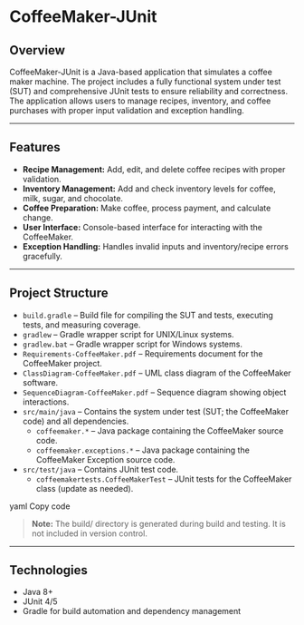 # CoffeeMaker-JUnit

## Overview
CoffeeMaker-JUnit is a Java-based application that simulates a coffee maker machine. The project includes a fully functional system under test (SUT) and comprehensive JUnit tests to ensure reliability and correctness. The application allows users to manage recipes, inventory, and coffee purchases with proper input validation and exception handling.

---

## Features
- **Recipe Management:** Add, edit, and delete coffee recipes with proper validation.
- **Inventory Management:** Add and check inventory levels for coffee, milk, sugar, and chocolate.
- **Coffee Preparation:** Make coffee, process payment, and calculate change.
- **User Interface:** Console-based interface for interacting with the CoffeeMaker.
- **Exception Handling:** Handles invalid inputs and inventory/recipe errors gracefully.

---

## Project Structure
- `build.gradle` – Build file for compiling the SUT and tests, executing tests, and measuring coverage.  
- `gradlew` – Gradle wrapper script for UNIX/Linux systems.  
- `gradlew.bat` – Gradle wrapper script for Windows systems.  
- `Requirements-CoffeeMaker.pdf` – Requirements document for the CoffeeMaker project.  
- `ClassDiagram-CoffeeMaker.pdf` – UML class diagram of the CoffeeMaker software.  
- `SequenceDiagram-CoffeeMaker.pdf` – Sequence diagram showing object interactions.  
- `src/main/java` – Contains the system under test (SUT; the CoffeeMaker code) and all dependencies.  
  - `coffeemaker.*` – Java package containing the CoffeeMaker source code.
  - `coffeemaker.exceptions.*` – Java package containing the CoffeeMaker Exception source code.  
- `src/test/java` – Contains JUnit test code.  
  - `coffeemakertests.CoffeeMakerTest` – JUnit tests for the CoffeeMaker class (update as needed).  
     
yaml 
Copy code 

> **Note:** The build/ directory is generated during build and testing. It is not included in version control.

---

## Technologies
- Java 8+
- JUnit 4/5
- Gradle for build automation and dependency management
